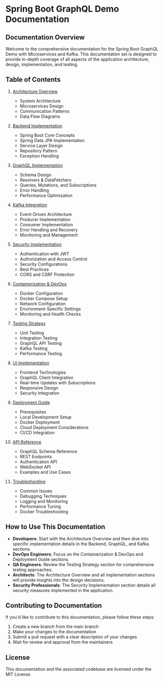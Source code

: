 # Spring Boot GraphQL Demo Documentation

## Documentation Overview

Welcome to the comprehensive documentation for the Spring Boot GraphQL Demo with Microservices and Kafka. This documentation set is designed to provide in-depth coverage of all aspects of the application architecture, design, implementation, and testing.

## Table of Contents

1. [Architecture Overview](./architecture.md)
   - System Architecture
   - Microservices Design
   - Communication Patterns
   - Data Flow Diagrams

2. [Backend Implementation](./backend.md)
   - Spring Boot Core Concepts
   - Spring Data JPA Implementation
   - Service Layer Design
   - Repository Pattern
   - Exception Handling

3. [GraphQL Implementation](./graphql.md)
   - Schema Design
   - Resolvers & DataFetchers
   - Queries, Mutations, and Subscriptions
   - Error Handling
   - Performance Optimization

4. [Kafka Integration](./kafka.md)
   - Event-Driven Architecture
   - Producer Implementation
   - Consumer Implementation
   - Error Handling and Recovery
   - Monitoring and Management

5. [Security Implementation](./security.md)
   - Authentication with JWT
   - Authorization and Access Control
   - Security Configurations
   - Best Practices
   - CORS and CSRF Protection

6. [Containerization & DevOps](./devops.md)
   - Docker Configuration
   - Docker Compose Setup
   - Network Configuration
   - Environment-Specific Settings
   - Monitoring and Health Checks

7. [Testing Strategy](./testing.md)
   - Unit Testing
   - Integration Testing
   - GraphQL API Testing
   - Kafka Testing
   - Performance Testing

8. [UI Implementation](./ui.md)
   - Frontend Technologies
   - GraphQL Client Integration
   - Real-time Updates with Subscriptions
   - Responsive Design
   - Security Integration

9. [Deployment Guide](./deployment.md)
   - Prerequisites
   - Local Development Setup
   - Docker Deployment
   - Cloud Deployment Considerations
   - CI/CD Integration

10. [API Reference](./api-reference.md)
    - GraphQL Schema Reference
    - REST Endpoints
    - Authentication API
    - WebSocket API
    - Examples and Use Cases

11. [Troubleshooting](./troubleshooting.md)
    - Common Issues
    - Debugging Techniques
    - Logging and Monitoring
    - Performance Tuning
    - Docker Troubleshooting

## How to Use This Documentation

- **Developers**: Start with the Architecture Overview and then dive into specific implementation details in the Backend, GraphQL, and Kafka sections.
- **DevOps Engineers**: Focus on the Containerization & DevOps and Deployment Guide sections.
- **QA Engineers**: Review the Testing Strategy section for comprehensive testing approaches.
- **Architects**: The Architecture Overview and all implementation sections will provide insights into the design decisions.
- **Security Professionals**: The Security Implementation section details all security measures implemented in the application.

## Contributing to Documentation

If you'd like to contribute to this documentation, please follow these steps:

1. Create a new branch from the main branch
2. Make your changes to the documentation
3. Submit a pull request with a clear description of your changes
4. Wait for review and approval from the maintainers

## License

This documentation and the associated codebase are licensed under the MIT License.
